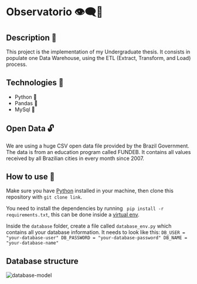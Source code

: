 # Observatorio 👁‍🗨🎲 

## Description 📜

This project is the implementation of my Undergraduate thesis.
It consists in populate one Data Warehouse, using the ETL (Extract, Transform, and Load) process.

## Technologies 🧰
  - Python 🐍
  - Pandas 🐼
  - MySql 🎲

## Open Data 🔓

We are using a huge CSV open data file provided by the Brazil Government. The data is from an education program called FUNDEB. It contains all values received by all Brazilian cities in every month since 2007.

## How to use 🧭

Make sure you have [Python](https://www.python.org/) installed in your machine, then clone this repository with `git clone link`.

You need to install the dependencies by running ` pip install -r requirements.txt`, this can be done inside a [virtual env](https://virtualenv.pypa.io/en/stable/).

Inside the `database` folder, create a file called `database_env.py` which contains all your database information. It needs to look like this:
    `
    DB_USER = "your-database-user"
    DB_PASSWORD = "your-database-password"
    DB_NAME = "your-database-name"
    `

## Database structure
![database-model](https://user-images.githubusercontent.com/33635656/81863161-238bd180-9541-11ea-914e-d3c9384ccd9b.png)

